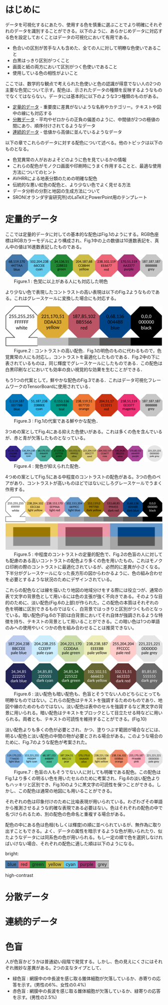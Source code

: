 # はじめに
データを可視化するにあたり、使用する色を慎重に選ぶことでより明確にそれぞれのデータを識別することができる。以下のように、あらかじめデータに対応する色を設定しておくことはデータの可視化において有用である。

- 色合いの区別が苦手な人も含めた、全ての人に対して明瞭な色使いであること
- 白黒はっきり区別がつくこと
- 画面と紙の両方において区別がつく色使いであること
- 使用している色の相性がよいこと

ここでは、数学的な観点で考えられた色使いと色の認識が得意でない人の2つの主要な色覚について示す。配色は、示されたデータの種類を反映するようなものでなくてはならない。データには基本的に以下のような3つ種類のものがある。

- [定量的データ](#定量的データ) - 重要度に差異がないような名称やカテゴリー。テキストや図中の線にも対応する
- [分散データ](#分散データ) - 平均やゼロからの正負の偏差のように、中間値が2つの極値の間にあり、順序付けされてるようなデータ
- [連続的データ](#連続的データ) - 低値から高値に並んでいるようなデータ

以下の章でこれらのデータに対する配色について述べる。他のトピックは以下のものとなる。

- 色覚異常の人がおおよそどのように色を見ているかの情報
- これらの配色がモノクロ画面や印刷時にうまく作用することと、最適な使用方法についてのヒント
- AVHRRによる地表分類のための明確な配色
- 伝統的な悪い虹色の配色と、より少ない色でよく見せる方法
- データ分析の分割と地図の生成方法について <!-- 微妙な翻訳 -->
- SRON(オランダ宇宙研究所)のLaTeXとPowerPoint用のテンプレート

# 定量的データ
ここでは定量的データに対しての基本的な配色はFig.1のようにする。RGB色座標はRGBカラーモデルにより構成され、Fig.1中の上の数値は10進数表記を、真ん中の値は16進数表記したものである。

![bright_scheme](picture/scheme_bright.png)
&emsp;&emsp;Figure.1 : 色覚に以上がある人にも対応した明色

より少ない色で表現したコントラストの高い表現は以下のFig.2ようなものである。これはグレースケールに変換した場合にも対応する。

![highcontrast_scheme](picture/scheme_highcontrast_extended.png)
&emsp;&emsp;Figure.2 : コントラストの高い配色．Fig.1の明色のものに代わるもので，色覚異常の人にも対応し，コントラストを最適化したものである．Fig.2中の下に表されているものは，同じ輝度でグレースケールにしたものである．この配色は白黒印刷などにおいても効率の良い視覚的な効果を生むことができる．

もう1つの代案として，鮮やかな配色のFig.3である．これはデータ可視化フレームワークのTensorBoardに使用されている．

![vibrant_scheme](picture/scheme_vibrant.png)
&emsp;&emsp;Figure.3 : Fig.1の代案である鮮やかな配色．

3つめの案としてFig.4にある抑えた色使いがある。これは多くの色を含んでいるが、赤と青が欠落したものとなっている。<!--要見直し-->

![muted_scheme](picture/scheme_muted.png)
&emsp;&emsp;Figure.4 : 発色が抑えられた配色．

4つめの案としてFig.5にある中程度のコントラストの配色がある。3つの色のペアがあり、コントラストが高いものほどではないにしろグレースケールでうまく作用する。

![mid-contrast_scheme](picture\scheme_mid-contrast_1.png)
![mid-contrast_scheme](picture\scheme_mid-contrast.png)
&emsp;&emsp;Figure.5 : 中程度のコントラストの定量的配色で、Fig.2の色盲の人に対しても配慮のある高いコントラストの配色より多くの色を用いたもの。これはモノクロ印刷の際のコントラストに最適化されているが、必然的に差異が小さくなる。下半分がグレースケールになった長方形の図からわかるように、色の組み合わせを必要とするような状況のためにデザインされている。

これらの配色などは線を描いたり地図の地域分けをする際には役立つが、通常の表で文字の背景色として用いるには色の主張が強く不向きである。そのような目的のために、淡い配色(Fig.6の上部)が作られた。この配色の本質はそれぞれの色を明確に区別できるものではなく、白背景ではっきりと区別がつくものとなっている。暗い配色(Fig.6の下部)は白背景においてそれ自体が強調されるような特徴を持ち、テキストの背景として用いることができる。この暗い色は1つの単語のみへの使用やいくつかの色を組み合わせることは推奨できない。

![scheme_pale](picture\scheme_pale.png)
![scheme_dark](picture\scheme_dark.png)
&emsp;&emsp;Figure.6 : 淡い配色も暗い配色も、色盲とそうでない人のどちらにとっても明瞭なものではない。これらの配色はテキストを強調するためのものであり、地図や線のためのものではない。淡い配色は表中のセルを強調するなど黒文字の背景に用いられる。暗い配色はテキストをブロックとして目立たせる時などに用いられる。両者とも、テキストの可読性を維持することができる。(Fig.10)

淡い配色よりも多くの色が必要とされ、かつ、塗りつぶす範囲が場合などには、明るい配色と淡い配色の中間の物が必要とされる場合がある。このような場合のために、Fig.7のような配色が考案された。

![scheme_dark](picture\scheme_light.png)
&emsp;&emsp;Figure.7 : 色盲の人もそうでない人に対しても明確である配色。この配色はFig.1より多くの明るい色を用いたセルのために考案され、Fig.6の淡い配色よりもハッキリと区別でき、Fig.10のように黒文字の可読性を保つことができる。しかし、この配色は通常の地図にも用いることができる。

それぞれの色は印象付けのために比喩表現が用いられている。わざわざその単語から推測させるような的確な表現である必要はない。色はそれぞれの配色の中で名づけられるため、別の配色の色命名と重複する場合がある。

配色の中にある色は色相(もしくは輝度)の順に並べられているが、無作為に取り出すこともできる。よく、データの属性を暗示するような色が用いられたり、似たようなデータには同系色の色が用いられる。もし一定の順で色を選択しなければいけない場合、それぞれの配色に適した順は以下のようになる。

bright:
<table> <td bgcolor=#4477AA>blue</td><td bgcolor=#EE6677>red</td><td bgcolor=#228833> green</td><td bgcolor=#CCBB44> yellow</td><td bgcolor=#66CCEE>cyan</td><td bgcolor=#AA3377>purple</td><td bgcolor=#BBBBBB>grey</td>
</table>
high-contrast

# 分散データ

# 連続的データ

# 色盲
人が色盲かどうかは普通幼い段階で発覚する。しかし、色の見えにくさにはそれぞれ微妙な差異がある。2つの主なタイプとして、

* 緑色盲 : 網膜中の中長波を感じ取る錐体細胞が欠落しているか、赤寄りの応答を示す。(男性の6%、女性の0.4%)
* 赤色盲 : 網膜中の長波を感じ取る錐体細胞が欠落しているか、緑寄りの応答を示す。(男性の2.5%)

